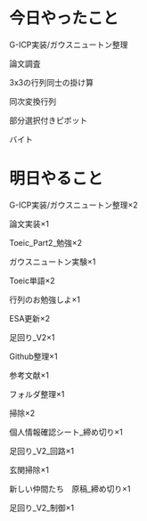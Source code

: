 # 今日やったこと
G-ICP実装/ガウスニュートン整理

論文調査

3x3の行列同士の掛け算

同次変換行列

部分選択付きピボット

バイト



# 明日やること
G-ICP実装/ガウスニュートン整理×2

論文実装×1

Toeic_Part2_勉強×2

ガウスニュートン実験×1

Toeic単語×2

行列のお勉強しよ×1

ESA更新×2

足回り_V2×1

Github整理×1

参考文献×1

フォルダ整理×1

掃除×2

個人情報確認シート_締め切り×1

足回り_V2_回路×1

玄関掃除×1

新しい仲間たち　原稿_締め切り×1

足回り_V2_制御×1








